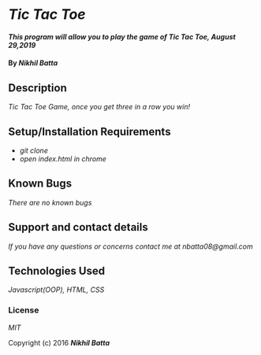 # _Tic Tac Toe_

#### _This program will allow you to play the game of Tic Tac Toe, August 29,2019_

#### By _Nikhil Batta_

## Description

_Tic Tac Toe Game, once you get three in a row you win!_

## Setup/Installation Requirements

* _git clone_
* _open index.html in chrome_




## Known Bugs

_There are no known bugs_

## Support and contact details

_If you have any questions or concerns contact me at nbatta08@gmail.com_

## Technologies Used

_Javascript(OOP), HTML, CSS_

### License

*MIT*

Copyright (c) 2016 **_Nikhil Batta_**
